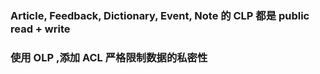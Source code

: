 ### Article, Feedback, Dictionary, Event, Note 的 CLP 都是 public read + write
### 使用 OLP ,添加 ACL 严格限制数据的私密性
